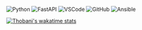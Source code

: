 ![Python](https://img.shields.io/badge/python-%23121011.svg?style=for-the-badge&logo=python&logoColor=ffdd54)  ![FastAPI](https://img.shields.io/badge/FastAPI-%23121011.svg?style=for-the-badge&logo=fastapi) ![VSCode](https://img.shields.io/badge/VSCode-%23121011.svg?style=for-the-badge&logo=visual-studio-code&logoColor=white) ![GitHub](https://img.shields.io/badge/github-%23121011.svg?style=for-the-badge&logo=github&logoColor=white) ![Ansible](https://img.shields.io/badge/ansible-%23121011.svg?style=for-the-badge&logo=ansible&logoColor=white)

[![Thobani's wakatime stats](https://github-readme-stats.vercel.app/api/wakatime?username=thobanimadonsela)](https://github.com/thobanimadonsela/)
